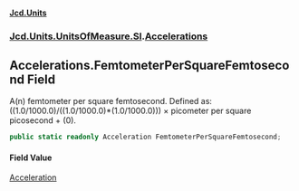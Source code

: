 #### [Jcd.Units](index.md 'index')
### [Jcd.Units.UnitsOfMeasure.SI](Jcd.Units.UnitsOfMeasure.SI.md 'Jcd.Units.UnitsOfMeasure.SI').[Accelerations](Accelerations.md 'Jcd.Units.UnitsOfMeasure.SI.Accelerations')

## Accelerations.FemtometerPerSquareFemtosecond Field

A(n) femtometer per square femtosecond. Defined as: ((1.0/1000.0)/((1.0/1000.0)*(1.0/1000.0))) × picometer per square picosecond + (0).

```csharp
public static readonly Acceleration FemtometerPerSquareFemtosecond;
```

#### Field Value
[Acceleration](Acceleration.md 'Jcd.Units.UnitTypes.Acceleration')